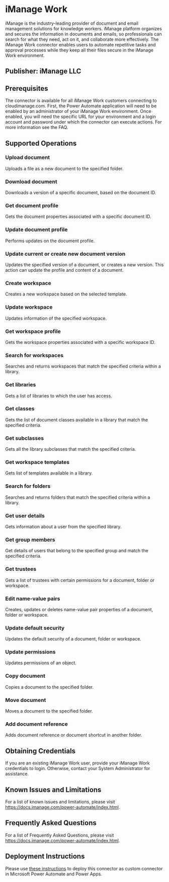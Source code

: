 # iManage Work

iManage is the industry-leading provider of document and email management solutions for knowledge workers. iManage platform organizes and secures the information in documents and emails, so professionals can search for what they need, act on it, and collaborate more effectively. The iManage Work connector enables users to automate repetitive tasks and approval processes while they keep all their files secure in the iManage Work environment.

## Publisher: iManage LLC

## Prerequisites

The connector is available for all iManage Work customers connecting to cloudimanage.com. First, the Power Automate application will need to be enabled by an administrator of your iManage Work environment. Once enabled, you will need the specific URL for your environment and a login account and password under which the connector can execute actions. For more information see the FAQ.

## Supported Operations

### Upload document

Uploads a file as a new document to the specified folder.

### Download document

Downloads a version of a specific document, based on the document ID.

### Get document profile

Gets the document properties associated with a specific document ID.

### Update document profile

Performs updates on the document profile.

### Update current or create new document version

Updates the specified version of a document, or creates a new version. This action can update the profile and content of a document.

### Create workspace

Creates a new workspace based on the selected template.

### Update workspace

Updates information of the specified workspace.

### Get workspace profile

Gets the workspace properties associated with a specific workspace ID.

### Search for workspaces

Searches and returns workspaces that match the specified criteria within a library.

### Get libraries

Gets a list of libraries to which the user has access.

### Get classes

Gets the list of document classes available in a library that match the specified criteria.

### Get subclasses

Gets all the library subclasses that match the specified criteria.

### Get workspace templates

Gets list of templates available in a library.

### Search for folders

Searches and returns folders that match the specified criteria within a library.

### Get user details

Gets information about a user from the specified library.

### Get group members

Get details of users that belong to the specified group and match the specified criteria.

### Get trustees

Gets a list of trustees with certain permissions for a document, folder or workspace.

### Edit name-value pairs

Creates, updates or deletes name-value pair properties of a document, folder or workspace.

### Update default security

Updates the default security of a document, folder or workspace.

### Update permissions

Updates permissions of an object.

### Copy document

Copies a document to the specified folder.

### Move document

Moves a document to the specified folder.

### Add document reference

Adds document reference or document shortcut in another folder.

## Obtaining Credentials

If you are an existing iManage Work user, provide your iManage Work credentials to login. Otherwise, contact your System Administrator for assistance.

## Known Issues and Limitations

For a list of known issues and limitations, please visit https://docs.imanage.com/power-automate/index.html.

## Frequently Asked Questions

For a list of Frequently Asked Questions, please visit https://docs.imanage.com/power-automate/index.html.

## Deployment Instructions

Please use [these instructions](https://docs.microsoft.com/en-us/connectors/custom-connectors/paconn-cli) to deploy this connector as custom connector in Microsoft Power Automate and Power Apps.
